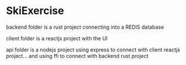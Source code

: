 # SkiExercise

backend folder is a rust project connecting into a REDIS database

client folder is a reactjs project with the UI

api folder is a nodejs project using express to connect with client reactjs project... and using ffi to connect with backend rust project
